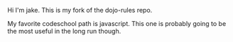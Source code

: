 Hi I'm jake. This is my fork of the dojo-rules repo.

My favorite codeschool path is javascript.  This one is probably going to be the most useful in the long run though.